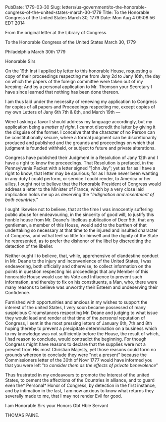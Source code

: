 PubDate: 1779-03-30
Slug: letters/us-government/to-the-honorable-congress-of-the-united-states-march-30-1779
Title: To the Honorable Congress of the United States  March 30, 1779
Date: Mon Aug  4 09:08:56 EDT 2014

   From the original letter at the Library of Congress.

   To the Honorable Congress of the United States  March 30, 1779

   Philadelphia March 30th 1779

   Honorable Sirs

   On the 19th Inst I applied by letter to this honorable House, requesting
   a copy of their proceedings respecting me from Jany 2d to Jany 16th,
   the day on which the papers of the foreign committee were taken out of my
   keeping: And by a personal application to Mr. Thomson your Secretary I
   have since learned that nothing has been done thereon.

   I am thus laid under the necessity of renewing my application to Congress
   for copies of all papers and Proceedings respecting me, except copies of
   my own Letters of Jany 6th 7th & 8th, and March 19th &mdash; 

   Were I asking a favor I should address my language accordingly, but my
   application being a *matter of right*, I cannot discredit the latter by
   giving it the disguise of the former. I conceive that the character of no
   Person can be constitutionally secure, where a formal judgment can be
   discretionarily produced and published and the grounds and proceedings on
   which that judgment is founded withheld, or subject to future and private
   alterations.

   Congress have published their Judgment in a Resolution of Jany 12th and
   I have a right to know the proceedings. That Resolution is prefaced, in the
   Pennsylvania Packet with a letter signed "]ohn Jay"; yet as far as I have
   a right to know, that letter may be spurious; for as I have never been
   wanting in any duty I could perform, or service I could render, to America
   or her allies, I ought not to believe that the Honorable President of
   Congress would address a letter to the Minister of
   France, which by a very close laid implication holds me up as deserving
   the "*Indignation and resentment of both countries.*"

   I ought likewise not to believe, that at the time I was innocently
   suffering public abuse for endeavouring, in the sincerity of good will, to
   justify this honble house from Mr. Deane's libellous publication of
   Decr 5th, that any gentleman, a member of this House, would add to the
   burthen of that undertaking so necessary at that time to the injured and
   insulted character of Congress, and withal feel so little for himself and
   the dignity of the State he represented, as to prefer the dishonor of the
   libel by discrediting the detection of the libeller.

   Neither ought I to believe, that, while, apprehensive of clandestine
   conduct in Mr. Deane to the injury and inconvenience of the United States,
   I was endeavoring, both officially and otherwise, to collect information
   on the points in question respecting his proceedings that any Member of
   this honorable House would use his Vote and Influence to prevent such
   information, and thereby to fix on his constituents, a Man, who, there
   were many reasons to believe was unworthy their Esteem and undeserving
   their Confidence.

   Furnished with opportunities and anxious in my wishes to support the
   interest of the united States, I very soon became possessed of many
   suspicious Circumstances respecting Mr. Deane and judging to what issue
   they would lead and render at that time of the *personal* reputation of
   Congress, I sent in the most pressing letters of January 6th, 7th and 8th
   hoping thereby to prevent a precipitate determination on a business which
   to my knowledge was not sufficiently before the House, the result of
   which, I had reason to conclude, would contradict the beginning. For
   though Congress might have reasons to declare that the supplies were not a
   present from His most Christian Majesty, yet those reasons could form no
   grounds whereon to conclude they were "not a present" because the
   Commissioners letter of the 30th of Novr 1777 would have informed you
   that you were left "*to consider them as the effects of private
   benevolence*"

   Thus frustrated in my endeavours to promote the Interest of the united
   States, to cement the affections of the Countries in alliance, and to
   guard even the* Personal* Honor of Congress, by detection in the first
   instance, and by intimation in the last, I am now anxious to know what
   returns they severally made to me, that I may not render Evil for good.

   I am Honorable Sirs your Honors Obt Hble Servant

   THOMAS PAINE.


